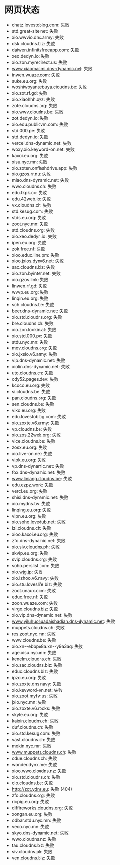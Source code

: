 # 网页状态
- chatz.lovestoblog.com: 失败
- std.great-site.net: 失败
- xio.wwvio.dns.army: 失败
- dsk.cloudns.biz: 失败
- daiwen.infinityfreeapp.com: 失败
- xeo.dedyn.io: 失败
- xio.zon.myredirect.us: 失败
- www.xiaomaomi.dns-dynamic.net: 失败
- inwen.wuaze.com: 失败
- suke.eu.org: 失败
- woshiwoyansebuya.cloudns.be: 失败
- xio.zot.rf.gd: 失败
- xio.xiaohhh.xyz: 失败
- zote.cloudns.org: 失败
- xio.wwv.cloudns.be: 失败
- zot.dedyn.io: 失败
- xio.edu.publicvm.com: 失败
- std.000.pe: 失败
- std.dedyn.io: 失败
- vercel.dns-dynamic.net: 失败
- woxy.xio.keyword-on.net: 失败
- kaxoi.eu.org: 失败
- xisu.nyc.mn: 失败
- xio.zoten.onflashdrive.app: 失败
- xio.gzos.rr.nu: 失败
- miao.dns-dynamic.net: 失败
- wwo.cloudns.ch: 失败
- edu.tkpk.cc: 失败
- edu.42web.io: 失败
- vx.cloudns.ch: 失败
- std.kesug.com: 失败
- stds.eu.org: 失败
- zoot.nyc.mn: 失败
- std.cloudns.org: 失败
- xio.xeo.dedyn.io: 失败
- ipen.eu.org: 失败
- zok.free.nf: 失败
- xioo.educ.line.pm: 失败
- xioo.jxios.dynv6.net: 失败
- sac.cloudns.biz: 失败
- xio.zon.byinter.net: 失败
- xio.gzos.link: 失败
- linwen.rf.gd: 失败
- wvvp.eu.org: 失败
- linqin.eu.org: 失败
- sch.cloudns.be: 失败
- beer.dns-dynamic.net: 失败
- xio.std.cloudns.org: 失败
- bre.cloudns.ch: 失败
- xio.zon.lookin.at: 失败
- xio.std.000.pe: 失败
- stdu.nyc.mn: 失败
- mov.cloudns.org: 失败
- xio.jxsio.v6.army: 失败
- vip.dns-dynamic.net: 失败
- xiolin.dns-dynamic.net: 失败
- uto.cloudns.ch: 失败
- cdy52.pages.dev: 失败
- kcoco.eu.org: 失败
- si.cloudns.be: 失败
- pan.cloudns.org: 失败
- sen.cloudns.be: 失败
- viko.eu.org: 失败
- edu.lovestoblog.com: 失败
- xio.zoxte.v6.army: 失败
- vp.cloudns.be: 失败
- xio.zos.22web.org: 失败
- vice.cloudns.be: 失败
- zosx.eu.org: 失败
- xio.live-on.net: 失败
- vipk.eu.org: 失败
- vp.dns-dynamic.net: 失败
- fox.dns-dynamic.net: 失败
- www.liniang.cloudns.be: 失败
- edu.ezpz.work: 失败
- vercl.eu.org: 失败
- shisi.dns-dynamic.net: 失败
- xio.mydns.tw: 失败
- linqing.eu.org: 失败
- vipn.eu.org: 失败
- xio.soho.lovedub.net: 失败
- lzi.cloudns.ch: 失败
- xioo.kaxoi.eu.org: 失败
- zfo.dns-dynamic.net: 失败
- xio.siv.cloudns.ph: 失败
- skvip.eu.org: 失败
- svip.cloudns.org: 失败
- soho.perslist.com: 失败
- xio.wjg.jp: 失败
- xio.lzhoo.v6.navy: 失败
- xio.stu.loveslife.biz: 失败
- zoot.unaux.com: 失败
- educ.free.nf: 失败
- zoon.wuaze.com: 失败
- virgo.cloudns.biz: 失败
- xio.vip.dns-dynamic.net: 失败
- www.yiluhuohuadaishadian.dns-dynamic.net: 失败
- muppets.cloudns.ch: 失败
- res.zoot.nyc.mn: 失败
- wwv.cloudns.be: 失败
- xio.xn--ebbpo8a.xn--y9a3aq: 失败
- age.xisu.nyc.mn: 失败
- kenelm.cloudns.ch: 失败
- xio.sac.cloudns.biz: 失败
- educ.cloudns.biz: 失败
- ipzo.eu.org: 失败
- xio.zoxte.dns.navy: 失败
- xio.keyword-on.net: 失败
- xio.zoot.myfw.us: 失败
- jxio.nyc.mn: 失败
- xio.zoxte.v6.rocks: 失败
- skyle.eu.org: 失败
- kaixin.cloudns.ch: 失败
- duf.cloudns.ch: 失败
- xio.std.kesug.com: 失败
- vast.cloudns.ch: 失败
- mokin.nyc.mn: 失败
- www.muppets.cloudns.ch: 失败
- cdue.cloudns.ch: 失败
- wonder.dynx.me: 失败
- xioo.wwo.cloudns.nz: 失败
- xio.std.cloudns.ch: 失败
- clo.cloudns.be: 失败
- http://zot.ydns.eu: 失败 (404)
- zfo.cloudns.org: 失败
- ricpig.eu.org: 失败
- diffireworks.cloudns.org: 失败
- xongan.eu.org: 失败
- odbar.stdu.nyc.mn: 失败
- veco.nyc.mn: 失败
- skyo.dns-dynamic.net: 失败
- wwo.cloudns.nz: 失败
- tau.cloudns.biz: 失败
- siv.cloudns.ph: 失败
- ven.cloudns.biz: 失败
